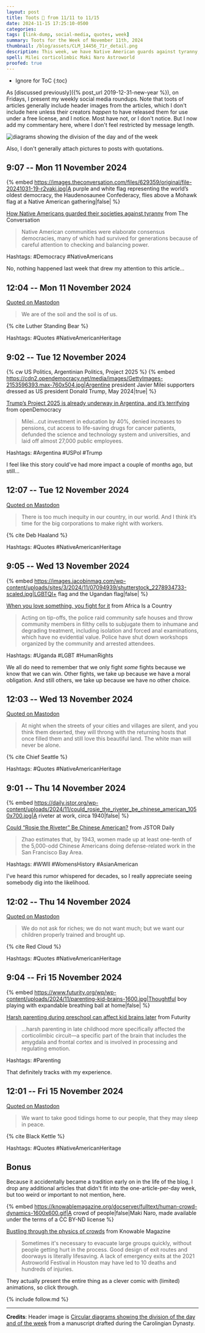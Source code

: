 ```yaml
---
layout: post
title: Toots 🦣 from 11/11 to 11/15
date: 2024-11-15 17:25:10-0500
categories:
tags: [link-dump, social-media, quotes, week]
summary: Toots for the Week of November 11th, 2024
thumbnail: /blog/assets/CLM_14456_71r_detail.png
description: This week, we have Native American guards against tyranny, Project 2025 in Argentina, LGBT rights in Uganda, Rosie the Riviter, harsh parenting, crowds, and Native American Heritage.
spell: Milei corticolimbic Maki Naro Astroworld
proofed: true
---
```


* Ignore for ToC
{:toc}

As [discussed previously]({% post_url 2019-12-31-new-year %}), on Fridays, I present my weekly social media roundups.  Note that toots of articles generally include header images from the articles, which I don't include here unless their creators *happen* to have released them for use under a free license, and I notice.  Most have not, or I don't notice.  But I now add my commentary here, where I don't feel restricted by message length.

![diagrams showing the division of the day and of the week](/blog/assets/CLM_14456_71r_detail.png "Wait a second, are these all the same day of the week?")

Also, I don't generally attach pictures to posts with quotations.

## 9:07 -- Mon 11 November 2024

{% embed https://images.theconversation.com/files/629359/original/file-20241031-19-r2vaki.jpg|A purple and white flag representing the world’s oldest democracy, the Haudenosaunee Confederacy, flies above a Mohawk flag at a Native American gathering|false| %}

[<i class="fab fa-mastodon"></i>](https://mastodon.social/@jcolag/113464706351018544) [How Native Americans guarded their societies against tyranny](https://theconversation.com/how-native-americans-guarded-their-societies-against-tyranny-242363) from The Conversation

 > Native American communities were elaborate consensus democracies, many of which had survived for generations because of careful attention to checking and balancing power.

Hashtags:  #Democracy #NativeAmericans

No, nothing happened last week that drew my attention to this article...

## 12:04 -- Mon 11 November 2024

[<i class="fab fa-mastodon"></i> Quoted on Mastodon](https://mastodon.social/@jcolag/113465402357072718)

 > We are of the soil and the soil is of us.

{% cite Luther Standing Bear %}

Hashtags:  #Quotes #NativeAmericanHeritage

## 9:02 -- Tue 12 November 2024

{% cw US Politics, Argentinian Politics, Project 2025 %}
{% embed https://cdn2.opendemocracy.net/media/images/GettyImages-2153596393.max-760x504.jpg|Argentine president Javier Milei supporters dressed as US president Donald Trump, May 2024|true| %}

[<i class="fab fa-mastodon"></i>](https://mastodon.social/@jcolag/113470350519428546) [Trump’s Project 2025 is already underway in Argentina, and it’s terrifying](https://www.opendemocracy.net/en/trump-project-2025-argentina-milei-far-right/) from openDemocracy

 > Milei...cut investment in education by 40%, denied increases to pensions, cut access to life-saving drugs for cancer patients, defunded the science and technology system and universities, and laid off almost 27,000 public employees.

Hashtags:  #Argentina #USPol #Trump

I feel like this story could've had more impact a couple of months ago, but still...

## 12:07 -- Tue 12 November 2024

[<i class="fab fa-mastodon"></i> Quoted on Mastodon](https://mastodon.social/@jcolag/113471078009420025)

 > There is too much inequity in our country, in our world. And I think it’s time for the big corporations to make right with workers.

{% cite Deb Haaland %}

Hashtags:  #Quotes #NativeAmericanHeritage

## 9:05 -- Wed 13 November 2024

{% embed https://images.jacobinmag.com/wp-content/uploads/sites/3/2024/11/07094939/shutterstock_2278934733-scaled.jpg|LGBTQI+ flag and the Ugandan flag|false| %}

[<i class="fab fa-mastodon"></i>](https://mastodon.social/@jcolag/113476023167442237) [When you love something, you fight for it](https://africasacountry.com/2024/11/when-you-love-something-you-fight-for-it/) from Africa Is a Country

 > Acting on tip-offs, the police raid community safe houses and throw community members in filthy cells to subjugate them to inhumane and degrading treatment, including isolation and forced anal examinations, which have no evidential value. Police have shut down workshops organized by the community and arrested attendees.

Hashtags:  #Uganda #LGBT #HumanRights

We all do need to remember that we only fight *some* fights because we know that we can win.  Other fights, we take up because we have a moral obligation.  And still others, we take up because we have no other choice.

## 12:03 -- Wed 13 November 2024

[<i class="fab fa-mastodon"></i> Quoted on Mastodon](https://mastodon.social/@jcolag/113476785982045322)

 > At night when the streets of your cities and villages are silent, and you think them deserted, they will throng with the returning hosts that once filled them and still love this beautiful land. The white man will never be alone.

{% cite Chief Seattle %}

Hashtags:  #Quotes #NativeAmericanHeritage

## 9:01 -- Thu 14 November 2024

{% embed https://daily.jstor.org/wp-content/uploads/2024/11/could_rosie_the_riveter_be_chinese_american_1050x700.jpg|A riveter at work, circa 1940|false| %}

[<i class="fab fa-mastodon"></i>](https://mastodon.social/@jcolag/113481673490074058) [Could “Rosie the Riveter” Be Chinese American?](https://daily.jstor.org/could-rosie-the-riveter-be-chinese-american/) from JSTOR Daily

 > Zhao estimates that, by 1943, women made up at least one-tenth of the 5,000-odd Chinese Americans doing defense-related work in the San Francisco Bay Area.

Hashtags:  #WWII #WomensHistory #AsianAmerican

I've heard this rumor whispered for decades, so I really appreciate seeing somebody dig into the likelihood.

## 12:02 -- Thu 14 November 2024

[<i class="fab fa-mastodon"></i> Quoted on Mastodon](https://mastodon.social/@jcolag/113482382678113903)

 > We do not ask for riches; we do not want much; but we want our children properly trained and brought up.

{% cite Red Cloud %}

Hashtags:  #Quotes #NativeAmericanHeritage

## 9:04 -- Fri 15 November 2024

{% embed https://www.futurity.org/wp/wp-content/uploads/2024/11/parenting-kid-brains-1600.jpg|Thoughtful boy playing with expandable breathing ball at home|false| %}

[<i class="fab fa-mastodon"></i>](https://mastodon.social/@jcolag/113487343848792393) [Harsh parenting during preschool can affect kid brains later](https://www.futurity.org/harsh-parenting-brains-3256002/) from Futurity

 > ...harsh parenting in late childhood more specifically affected the corticolimbic circuit—a specific part of the brain that includes the amygdala and frontal cortex and is involved in processing and regulating emotion.

Hashtags:  #Parenting

That definitely tracks with my experience.

## 12:01 -- Fri 15 November 2024

[<i class="fab fa-mastodon"></i> Quoted on Mastodon](https://mastodon.social/@jcolag/113488042280058228)

 > We want to take good tidings home to our people, that they may sleep in peace.

{% cite Black Kettle %}

Hashtags:  #Quotes #NativeAmericanHeritage

## Bonus

Because it accidentally became a tradition early on in the life of the blog, I drop any additional articles that didn't fit into the one-article-per-day week, but too weird or important to not mention, here.

{% embed https://knowablemagazine.org/docserver/fulltext/human-crowd-dynamics-1600x600.gif|A crowd of people|false|Maki Naro, made available under the terms of a CC BY-ND license %}

<i class="fas fa-square"></i> [Bustling through the physics of crowds](https://knowablemagazine.org/content/article/society/2024/using-physics-to-understand-behavior-of-human-crowds) from Knowable Magazine

 > Sometimes it's necessary to evacuate large groups quickly, without people getting hurt in the process.  Good design of exit routes and doorways is literally lifesaving.  A lack of emergency exits at the 2021 Astroworld Festival in Houston may have led to 10 deaths and hundreds of injuries.

They actually present the entire thing as a clever comic with (limited) animations, so click through.

{% include follow.md %}

* * *

**Credits**:  Header image is [Circular diagrams showing the division of the day and of the week](https://commons.wikimedia.org/wiki/File:CLM_14456_71r_detail.jpg) from a manuscript drafted during the Carolingian Dynasty.
